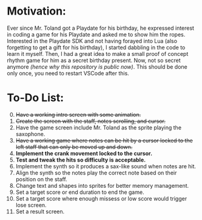 # Motivation:  
   Ever since Mr. Toland got a Playdate for his birthday, he expressed interest in coding a game for his Playdate and asked me to show him the ropes.
   Interested in the Playdate SDK and not having forayed into Lua (also forgetting to get a gift for his birthday), I started dabbling in the code to learn it myself.
   Then, I had a great idea to make a small proof of concept rhythm game for him as a secret birthday present.
   Now, not so secret anymore *(hence why this repository is public now)*.
    This should be done only once, you need to restart VSCode after this.  



# To-Do List:
0. ~~Have a working intro screen with some animation.~~
1. ~~Create the screen with the staff, notes scrolling, and cursor.~~
2. Have the game screen include Mr. Toland as the sprite playing the saxophone.
4. ~~Have a working game where notes can be hit by a cursor locked to the left staff that can only be moved up and down.~~
5. **Implement the crank movement locked to the cursor.**
6. **Test and tweak the hits so difficulty is acceptable.**
7. Implement the synth so it produces a sax-like sound when notes are hit.
8. Align the synth so the notes play the correct note based on their position on the staff.
9. Change text and shapes into sprites for better memory management.
10. Set a target score or end duration to end the game.
11. Set a target score where enough missess or low score would trigger lose screen.
12. Set a result screen.
